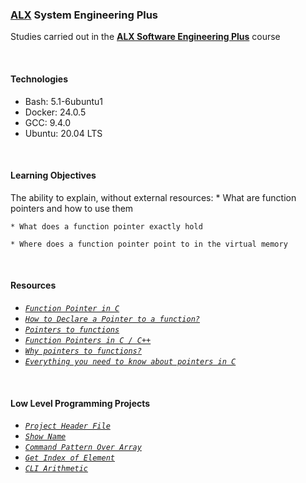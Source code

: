 ### [ALX](https://www.alxafrica.com/) System Engineering Plus

Studies carried out in the **[ALX Software Engineering Plus](https://www.alxafrica.com/software-engineering-plus/)** course

<br />

#### Technologies

* Bash:     5.1-6ubuntu1
* Docker:   24.0.5
* GCC:      9.4.0
* Ubuntu:   20.04 LTS

<br />

#### Learning Objectives

The ability to explain, without external resources:
    * What are function pointers and how to use them

    * What does a function pointer exactly hold

    * Where does a function pointer point to in the virtual memory

<br />

#### Resources

* _[`Function Pointer in C`](https://www.geeksforgeeks.org/function-pointer-in-c/)_
* _[`How to Declare a Pointer to a function?`](https://www.geeksforgeeks.org/how-to-declare-a-pointer-to-a-function/)_
* _[`Pointers to functions`](https://publications.gbdirect.co.uk//c_book/chapter5/function_pointers.html)_
* _[`Function Pointers in C / C++`](https://www.youtube.com/watch?v=ynYtgGUNelE)_
* _[`Why pointers to functions?`](https://www.youtube.com/watch?v=sxTFSDAZM8s)_
* _[`Everything you need to know about pointers in C`](https://boredzo.org/pointers/)_

<br />

#### Low Level Programming Projects

* _[`Project Header File`](functions_pointers.h)_
* _[`Show Name`](0-print_name.c)_
* _[`Command Pattern Over Array`](1-array_iterator.c)_
* _[`Get Index of Element`](2-int_index.c)_
* _[`CLI Arithmetic`](3-calc.h)_

<br />
